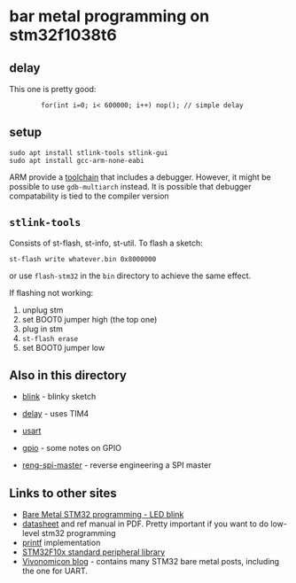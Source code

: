 # bar metal programming on stm32f1038t6

## delay

This one is pretty good:
```
		for(int i=0; i< 600000; i++) nop(); // simple delay
```

## setup

```
sudo apt install stlink-tools stlink-gui
sudo apt install gcc-arm-none-eabi
```
ARM provide a [toolchain](https://developer.arm.com/tools-and-software/open-source-software/developer-tools/gnu-toolchain/gnu-rm/downloads) that includes a debugger. However, it might be possible to use `gdb-multiarch` instead. It is possible that debugger compatability is tied to the compiler version


## `stlink-tools`

Consists of st-flash, st-info, st-util. To flash a sketch:
```
st-flash write whatever.bin 0x8000000
```
or use `flash-stm32` in the `bin` directory to achieve the same effect. 

If flashing not working:

1. unplug stm
2. set BOOT0 jumper high (the top one)
3. plug in stm
4. `st-flash erase`
5. set BOOT0 jumper low


## Also in this directory

* [blink](blink) - blinky sketch
* [delay](delay) - uses TIM4
* [usart](usart)

* [gpio](gpio.md) - some notes on GPIO

* [reng-spi-master](reng-spi-master) - reverse engineering a SPI master


## Links to other sites
* [Bare Metal STM32 programming - LED blink](https://freeelectron.ro/bare-metal-stm32-led-blink/)
* [datasheet](https://github.com/freeelectron-ro/stm32_playground/tree/master/doc) and ref manual in PDF. Pretty important if you want to do low-level stm32 programming
* [printf](https://github.com/embeddedartistry/printf/blob/89c4cfe96f0340065ad6eb17eeaa508f3eea5f25/printf.c) implementation
* [STM32F10x standard peripheral library](https://www.st.com/content/st_com/en/products/embedded-software/mcu-mpu-embedded-software/stm32-embedded-software/stm32-standard-peripheral-libraries/stsw-stm32054.html)
* [Vivonomicon blog](https://vivonomicon.com/) - contains many STM32 bare metal posts, including the one for UART.
